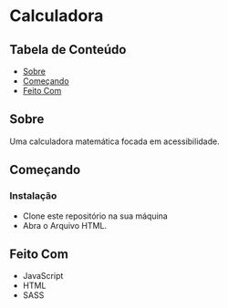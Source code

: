 # Calculadora
## Tabela de Conteúdo
- [Sobre](#about)
- [Começando](#getting_started)
- [Feito Com](#build_with)
## Sobre <a name="about"></a>
Uma calculadora matemática focada em acessibilidade.
## Começando <a name="getting_started"></a>
### Instalação
- Clone este repositório na sua máquina
- Abra o Arquivo HTML.
## Feito Com <a name="build_with">
- JavaScript
- HTML
- SASS


